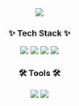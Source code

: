 <div align="center">
  <img src="https://github.com/user-attachments/assets/932bb2ff-b1f7-4ba5-a9de-59936545b92d" />
</div>

<h3 align="center">✨ Tech Stack ✨</h3>
<div align="center">
<img src="https://img.shields.io/badge/python-3776AB?style=for-the-badge&logo=python&logoColor=white">
<img src="https://img.shields.io/badge/Html5-E34F26?style=for-the-badge&logo=html5&logoColor=white" />
<img src="https://img.shields.io/badge/C-A8B9CC?style=for-the-badge&logo=c&logoColor=white" />
  <img src="https://img.shields.io/badge/java-007396?style=for-the-badge&logo=java&logoColor=white">
</div>

<h3 align="center">🛠 Tools 🛠</h3>
<div align="center">
<img src="https://img.shields.io/badge/mysql-4479A1?style=for-the-badge&logo=mysql&logoColor=white">
<img src="https://img.shields.io/badge/github-181717?style=for-the-badge&logo=github&logoColor=white">
</div>

<!--
**Lime0303i/Lime0303i** is a ✨ _special_ ✨ repository because its `README.md` (this file) appears on your GitHub profile.

Here are some ideas to get you started:

- 🔭 I’m currently working on ...
- 🌱 I’m currently learning ...
- 👯 I’m looking to collaborate on ...
- 🤔 I’m looking for help with ...
- 💬 Ask me about ...
- 📫 How to reach me: ...
- 😄 Pronouns: ...
- ⚡ Fun fact: ...
-->

